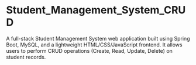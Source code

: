# Student_Management_System_CRUD
A full-stack Student Management System web application built using Spring Boot, MySQL, and a lightweight HTML/CSS/JavaScript frontend. It allows users to perform CRUD operations (Create, Read, Update, Delete) on student records.
